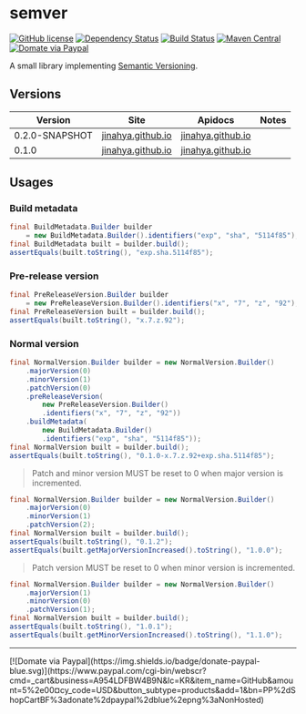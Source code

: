 # semver
[![GitHub license](https://img.shields.io/github/license/jinahya/semver.svg)](http://www.apache.org/licenses/LICENSE-2.0)
[![Dependency Status](https://www.versioneye.com/user/projects/5669f12843cfea00310001c6/badge.svg)](https://www.versioneye.com/user/projects/5669f12843cfea00310001c6)
[![Build Status](https://travis-ci.org/jinahya/semver.svg)](https://travis-ci.org/jinahya/semver)
[![Maven Central](https://img.shields.io/maven-central/v/com.github.jinahya/semver.svg)](http://search.maven.org/#search%7Cga%7C1%7Cg%3A%22com.github.jinahya%22%20a%3A%22semver%22)
[![Domate via Paypal](https://img.shields.io/badge/donate-paypal-blue.svg)](https://www.paypal.com/cgi-bin/webscr?cmd=_cart&business=A954LDFBW4B9N&lc=KR&item_name=GitHub&amount=5%2e00&currency_code=USD&button_subtype=products&add=1&bn=PP%2dShopCartBF%3adonate%2dpaypal%2dblue%2epng%3aNonHosted)

A small library implementing [Semantic Versioning](http://semver.org).
## Versions
|Version|Site|Apidocs|Notes|
|-------|----|-------|-----|
|0.2.0-SNAPSHOT|[jinahya.github.io](http://jinahya.github.io/semver/sites/0.2.0-SNAPSHOT/index.html)|[jinahya.github.io](http://jinahya.github.io/semver/sites/0.2.0-SNAPSHOT/apidocs/index.html)||
|0.1.0|[jinahya.github.io](http://jinahya.github.io/semver/sites/0.0.1/index.html)|[jinahya.github.io](http://jinahya.github.io/semver/sites/0.0.1/apidocs/index.html)||

## Usages
### Build metadata
```java
final BuildMetadata.Builder builder
    = new BuildMetadata.Builder().identifiers("exp", "sha", "5114f85");
final BuildMetadata built = builder.build();
assertEquals(built.toString(), "exp.sha.5114f85");
```
### Pre-release version
```java
final PreReleaseVersion.Builder builder
    = new PreReleaseVersion.Builder().identifiers("x", "7", "z", "92");
final PreReleaseVersion built = builder.build();
assertEquals(built.toString(), "x.7.z.92");
```
### Normal version
```java
final NormalVersion.Builder builder = new NormalVersion.Builder()
    .majorVersion(0)
    .minorVersion(1)
    .patchVersion(0)
    .preReleaseVersion(
        new PreReleaseVersion.Builder()
        .identifiers("x", "7", "z", "92"))
    .buildMetadata(
        new BuildMetadata.Builder()
        .identifiers("exp", "sha", "5114f85"));
final NormalVersion built = builder.build();
assertEquals(built.toString(), "0.1.0-x.7.z.92+exp.sha.5114f85");
```
> Patch and minor version MUST be reset to 0 when major version is incremented.

```java
final NormalVersion.Builder builder = new NormalVersion.Builder()
    .majorVersion(0)
    .minorVersion(1)
    .patchVersion(2);
final NormalVersion built = builder.build();
assertEquals(built.toString(), "0.1.2");
assertEquals(built.getMajorVersionIncreased().toString(), "1.0.0");
```
> Patch version MUST be reset to 0 when minor version is incremented.

```java
final NormalVersion.Builder builder = new NormalVersion.Builder()
    .majorVersion(1)
    .minorVersion(0)
    .patchVersion(1);
final NormalVersion built = builder.build();
assertEquals(built.toString(), "1.0.1");
assertEquals(built.getMinorVersionIncreased().toString(), "1.1.0");
```
<hr/>
[![Domate via Paypal](https://img.shields.io/badge/donate-paypal-blue.svg)](https://www.paypal.com/cgi-bin/webscr?cmd=_cart&business=A954LDFBW4B9N&lc=KR&item_name=GitHub&amount=5%2e00&currency_code=USD&button_subtype=products&add=1&bn=PP%2dShopCartBF%3adonate%2dpaypal%2dblue%2epng%3aNonHosted)
